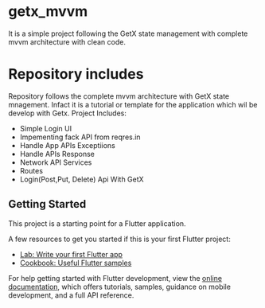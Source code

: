 # getx_mvvm

It is a simple project following the GetX state management with complete mvvm architecture with clean code.

# Repository includes

Repository follows the complete mvvm architecture with GetX state mnagement. Infact it is a tutorial or  template for the application which wil be develop with Getx. Project Includes:

- Simple Login UI
- Impementing fack API from reqres.in
- Handle App APIs Exceptiions
- Handle APIs Response
- Network API Services
- Routes
- Login(Post,Put, Delete) Api With GetX

## Getting Started

This project is a starting point for a Flutter application.

A few resources to get you started if this is your first Flutter project:

- [Lab: Write your first Flutter app](https://docs.flutter.dev/get-started/codelab)
- [Cookbook: Useful Flutter samples](https://docs.flutter.dev/cookbook)

For help getting started with Flutter development, view the
[online documentation](https://docs.flutter.dev/), which offers tutorials,
samples, guidance on mobile development, and a full API reference.
